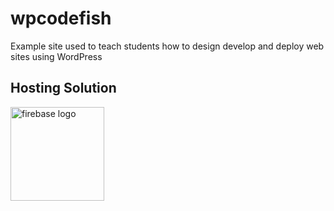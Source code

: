 # wpcodefish
Example site used to teach students how to design develop and deploy web sites using WordPress

## Hosting Solution
<img   src="https://firebase.google.com/downloads/brand-guidelines/SVG/logo-built_black.svg" width="150" alt="firebase logo"/>
